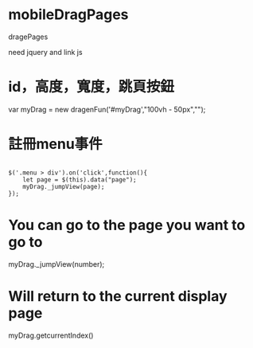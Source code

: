 # mobileDragPages
dragePages


need jquery and link js  
<script src="https://ajax.googleapis.com/ajax/libs/jquery/3.3.1/jquery.min.js"></script>  
<script src="./js/myDrag.js"></script>  

# id，高度，寬度，跳頁按鈕  
var myDrag = new dragenFun('#myDrag',"100vh - 50px","");  

# 註冊menu事件  
<pre><code>
$('.menu > div').on('click',function(){  
    let page = $(this).data("page");  
    myDrag._jumpView(page);  
});  
</pre></code>


# You can go to the page you want to go to  
myDrag._jumpView(number);  


# Will return to the current display page  
myDrag.getcurrentIndex()  
